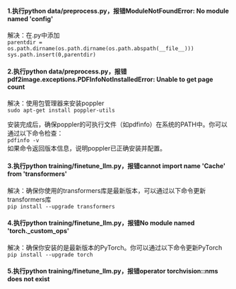 #### 1.执行python data/preprocess.py，报错ModuleNotFoundError: No module named 'config'  
解决：在.py中添加  
```parentdir = os.path.dirname(os.path.dirname(os.path.abspath(__file__))) ```  
```sys.path.insert(0,parentdir) ```

#### 2.执行python data/preprocess.py，报错pdf2image.exceptions.PDFInfoNotInstalledError: Unable to get page count
解决：使用包管理器来安装poppler  
```sudo apt-get install poppler-utils```

安装完成后，确保poppler的可执行文件（如pdfinfo）在系统的PATH中。你可以通过以下命令检查：  
```pdfinfo -v```  
如果命令返回版本信息，说明poppler已正确安装并配置。

#### 3.执行python training/finetune_llm.py，报错cannot import name 'Cache' from 'transformers'
解决：确保你使用的transformers库是最新版本，可以通过以下命令更新transformers库  
```pip install --upgrade transformers```

#### 4.执行python training/finetune_llm.py，报错No module named 'torch._custom_ops'
解决：确保你安装的是最新版本的PyTorch。你可以通过以下命令更新PyTorch  
```pip install --upgrade torch```

#### 5.执行python training/finetune_llm.py，报错operator torchvision::nms does not exist
